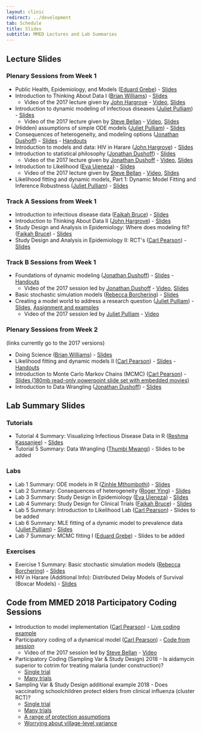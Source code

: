 ```yaml
---
layout: clinic
redirect: ../development
tab: Schedule
title: Slides
subtitle: MMED Lectures and Lab Summaries
---
```


## Lecture Slides

### Plenary Sessions from Week 1

- Public Health, Epidemiology, and Models ([Eduard Grebe](../team/grebe)) - [Slides](https://ndownloader.figshare.com/files/8541811)
- Introduction to Thinking About Data I ([Brian Williams](../team/williams)) - [Slides](https://ndownloader.figshare.com/files/11775581)
    - Video of the 2017 lecture given by [John Hargrove](../team/hargrove) - [Video](https://ndownloader.figshare.com/files/8731852), [Slides](https://ndownloader.figshare.com/files/8541904)
- Introduction to dynamic modeling of infectious diseases ([Juliet Pulliam](../team/pulliam)) - [Slides](https://ndownloader.figshare.com/files/11715233)
    - Video of the 2017 lecture given by [Steve Bellan](../team/bellan) - [Video](https://ndownloader.figshare.com/files/9442285), [Slides](https://ndownloader.figshare.com/files/8541823)
- (Hidden) assumptions of simple ODE models ([Juliet Pulliam](../team/pulliam)) - [Slides](https://ndownloader.figshare.com/files/11756096)
- Consequences of heterogeneity, and modeling options ([Jonathan Dushoff](../team/dushoff)) -
    [Slides](https://ndownloader.figshare.com/files/8541853) - [Handouts](https://github.com/ICI3D/MMEDparticipants/raw/master/Handouts/Dushoff-HeterogeneityHandouts.pdf)
- Introduction to models and data: HIV in Harare ([John Hargrove](../team/hargrove)) - [Slides](https://ndownloader.figshare.com/files/11778914)
- Introduction to statistical philosophy ([Jonathan Dushoff](../team/dushoff)) - [Slides](https://ndownloader.figshare.com/files/11778917)
    - Video of the 2017 lecture given by [Jonathan Dushoff](../team/dushoff) - [Video](https://ndownloader.figshare.com/files/8732602), [Slides](https://ndownloader.figshare.com/files/8583778)
- Introduction to Likelihood ([Eva Ujeneza](../team/ujeneza)) - [Slides](https://ndownloader.figshare.com/files/11804630)
    - Video of the 2017 lecture given by [Steve Bellan](../team/bellan) - [Video](https://figshare.com/articles/Introduction_to_Likelihood/5044636), [Slides](https://ndownloader.figshare.com/files/8541898)
- Likelihood fitting and dynamic models, Part 1: Dynamic Model Fitting and Inference Robustness ([Juliet Pulliam](../team/pulliam))  - [Slides](https://ndownloader.figshare.com/files/8583787)

### Track A Sessions from Week 1

- Introduction to infectious disease data ([Faikah Bruce](../team/bruce)) - [Slides](https://ndownloader.figshare.com/files/8544970)
- Introduction to Thinking About Data II ([John Hargrove](../team/hargrove)) - [Slides](https://ndownloader.figshare.com/files/8541667)
- Study Design and Analysis in Epidemiology: Where does modeling fit? ([Faikah Bruce](../team/bruce)) - [Slides](https://ndownloader.figshare.com/files/8541838)
- Study Design and Analysis in Epidemiology II: RCT's ([Carl Pearson](../team/pearson)) - [Slides](https://ndownloader.figshare.com/files/8583781)

### Track B Sessions from Week 1

- Foundations of dynamic modeling ([Jonathan Dushoff](../team/dushoff)) - [Slides](https://ndownloader.figshare.com/files/11778902) - [Handouts](https://github.com/ICI3D/MMEDparticipants/raw/master/Handouts/Dushoff-FoundationsDynMomdelSIRModelFamily.pdf)
    - Video of the 2017 session led by [Jonathan Dushoff](../team/dushoff) - [Video](https://ndownloader.figshare.com/files/8730178), [Slides](https://ndownloader.figshare.com/files/8541910)
- Basic stochastic simulation models ([Rebecca Borchering](../team/borchering)) - [Slides](https://ndownloader.figshare.com/files/8541847)
- Creating a model world to address a research question ([Juliet Pulliam](../team/pulliam)) - [Slides](../tutorials/creatingAModelWorld.pdf), [Assignment and examples](../tutorials/modelWorld)
    - Video of the 2017 session led by [Juliet Pulliam](../team/pulliam) - [Video](https://ndownloader.figshare.com/files/8731693)

### Plenary Sessions from Week 2

(links currently go to the 2017 versions)

- Doing Science ([Brian Williams](../team/williams)) - [Slides](https://github.com/ICI3D/MMEDparticipants/raw/master/Lectures/Williams-DoingScience.pdf)
- Likelihood fitting and dynamic models II ([Carl Pearson](../team/pearson)) - [Slides](https://ndownloader.figshare.com/files/8590054) - [Handouts](https://github.com/ICI3D/MMEDparticipants/raw/master/Lectures/Dushoff-FittingDynModel_II_handouts.pdf)
- Introduction to Monte Carlo Markov Chains (MCMC) ([Carl Pearson](../team/pearson)) - [Slides (180mb read-only powerpoint slide set with embedded movies)](https://ndownloader.figshare.com/files/8597005)
- Introduction to Data Wrangling ([Jonathan Dushoff](../team/dushoff)) - [Slides](https://mac-theobio.github.io/QMEE/cleaning.slides.html)

## Lab Summary Slides

### Tutorials

- Tutorial 4 Summary: Visualizing Infectious Disease Data in R ([Reshma Kassanjee](../team/kassanjee)) - [Slides](../tutorials/Tutorial4_summary.pdf)
- Tutorial 5 Summary: Data Wrangling ([Thumbi Mwangi](../team/mwangi)) - Slides to be added

### Labs

- Lab 1 Summary: ODE models in R ([Zinhle Mthombothi](../team/mthombothi)) - [Slides](../tutorials/Lab1_summary.pdf)
- Lab 2 Summary: Consequences of heterogeneity ([Roger Ying](../team/ying)) - [Slides](../tutorials/Lab2_summary.pdf)
- Lab 3 Summary: Study Design in Epidemiology ([Eva Ujeneza](../team/ujeneza)) - [Slides](../tutorials/Lab3_summary.pdf)
- Lab 4 Summary: Study Design for Clinical Trials ([Faikah Bruce](../team/bruce)) - [Slides](../tutorials/Lab4_summary.pdf)
- Lab 5 Summary: Introduction to Likelihood Lab ([Carl Pearson](../team/pearson)) - Slides to be added
- Lab 6 Summary: MLE fitting of a dynamic model to prevalence data ([Juliet Pulliam](../team/pulliam)) - [Slides](../tutorials/Lab6_summary.pdf)
- Lab 7 Summary: MCMC fitting I ([Eduard Grebe](../team/grebe)) - Slides to be added

### Exercises

- Exercise 1 Summary: Basic stochastic simulation models ([Rebecca Borchering](../team/borchering)) - [Slides](../tutorials/Borchering-stoch-sim-lab-summary.pdf)
- HIV in Harare (Additional Info): Distributed Delay Models of Survival (Boxcar Models) - [Slides](../tutorials/distributedDelay.pdf)

## Code from MMED 2018 Participatory Coding Sessions

- Introduction to model implementation ([Carl Pearson](../team/pearson)) - [Live coding example](https://github.com/ICI3D/MMEDparticipants/raw/master/Resources/PearsonLiveCoding.zip)
- Participatory coding of a dynamical model ([Carl Pearson](../team/pearson)) - [Code from session](https://github.com/ICI3D/MMEDparticipants/raw/master/Resources/PearsonLiveCodingSEIV.zip)
    - Video of the 2017 session led by [Steve Bellan](../team/bellan) - [Video](https://ndownloader.figshare.com/files/8730145)
- Participatory Coding (Sampling Var & Study Design) 2018 - Is aidamycin superior to cotrim for treating malaria (under construction)?
	* [Single trial](https://github.com/ICI3D/RTutorials/raw/master/sampling_JD/cotrimStudy.R)
	* [Many trials](https://github.com/ICI3D/RTutorials/raw/master/sampling_JD/cotrimTest.R)
- Sampling Var & Study Design additional example 2018 - Does vaccinating schoolchildren protect elders from clinical influenza (cluster RCT)?
	* [Single trial](https://github.com/ICI3D/RTutorials/raw/master/sampling_JD/fluStudy.R)
	* [Many trials](https://github.com/ICI3D/RTutorials/raw/master/sampling_JD/fluTest.R)
	* [A range of protection assumptions](https://github.com/ICI3D/RTutorials/raw/master/sampling_JD/fluExperiment.R)
	* [Worrying about village-level variance](https://github.com/ICI3D/RTutorials/raw/master/sampling_JD/fluExperiment_again.R)
